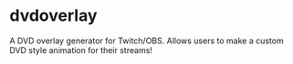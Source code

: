 # dvdoverlay
A DVD overlay generator for Twitch/OBS. Allows users to make a custom DVD style animation for their streams!
